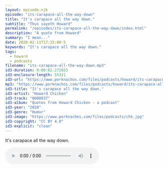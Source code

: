 ```yaml
---
layout: episode.njk
episode: "its-carapace-all-the-way-down"
title: "It's carapace all the way down."
subtitle: "Thus sayeth Howard"
permalink: "/episodes/its-carapace-all-the-way-down/index.html"
description: "A quote from Howard"
summary: "I mean..."
date: 2020-02-11T17:15:00-5
keywords: "It's carapace all the way down."
tags:
  - howard
  - podcasts
filename: "its-carapace-all-the-way-down.mp3"
id3-duration: 0:00:02.272653
id3-enclosure-length: 55321
id3-url: "https://www.porknachos.com/files/podcasts/howard/its-carapace-all-the-way-down.mp3"
mp3: "https://www.porknachos.com/files/podcasts/howard/its-carapace-all-the-way-down.mp3"
id3-title: "It's carapace all the way down."
id3-artist: "Howard Chicken"
id3-track: "0000037"
id3-album: "Quotes from Howard Chicken - a podcast"
id3-year: "2020"
id3-genre: "Humor"
id3-image: "https://www.porknachos.com/files/podcasts/chk.jpg"
id3-copyright: "CC BY 4.0"
id3-explicit: "clean"
---
```

It's carapace all the way down.

<audio controls>
  <source src="https://www.porknachos.com/files/podcasts/howard/its-carapace-all-the-way-down.mp3">
</audio>
